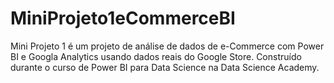 # MiniProjeto1eCommerceBI
Mini Projeto 1 é um projeto de análise de dados de e-Commerce com Power BI e Googla Analytics usando dados reais do Google Store.
Construído durante o curso de Power BI para Data Science na Data Science Academy.
